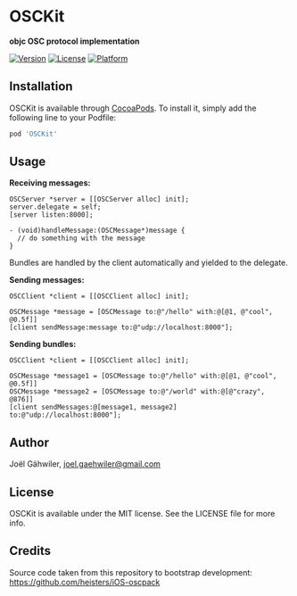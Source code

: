 # OSCKit

**objc OSC protocol implementation**

[![Version](https://img.shields.io/cocoapods/v/OSCKit.svg?style=flat)](http://cocoadocs.org/docsets/OSCKit)
[![License](https://img.shields.io/cocoapods/l/OSCKit.svg?style=flat)](http://cocoadocs.org/docsets/OSCKit)
[![Platform](https://img.shields.io/cocoapods/p/OSCKit.svg?style=flat)](http://cocoadocs.org/docsets/OSCKit)

## Installation

OSCKit is available through [CocoaPods](http://cocoapods.org). To install it, simply add the following line to your Podfile:

```ruby
pod 'OSCKit'
```
    
## Usage

**Receiving messages:**

```objc
OSCServer *server = [[OSCServer alloc] init];
server.delegate = self;
[server listen:8000];
```

```objc
- (void)handleMessage:(OSCMessage*)message {
  // do something with the message
}
```

Bundles are handled by the client automatically and yielded to the delegate.

**Sending messages:**

```objc
OSCClient *client = [[OSCClient alloc] init];

OSCMessage *message = [OSCMessage to:@"/hello" with:@[@1, @"cool", @0.5f]]
[client sendMessage:message to:@"udp://localhost:8000"];
```

**Sending bundles:**

```objc
OSCClient *client = [[OSCClient alloc] init];

OSCMessage *message1 = [OSCMessage to:@"/hello" with:@[@1, @"cool", @0.5f]]
OSCMessage *message2 = [OSCMessage to:@"/world" with:@[@"crazy", @876]]
[client sendMessages:@[message1, message2] to:@"udp://localhost:8000"];
```

## Author

Joël Gähwiler, joel.gaehwiler@gmail.com

## License

OSCKit is available under the MIT license. See the LICENSE file for more info.

## Credits

Source code taken from this repository to bootstrap development: https://github.com/heisters/iOS-oscpack
